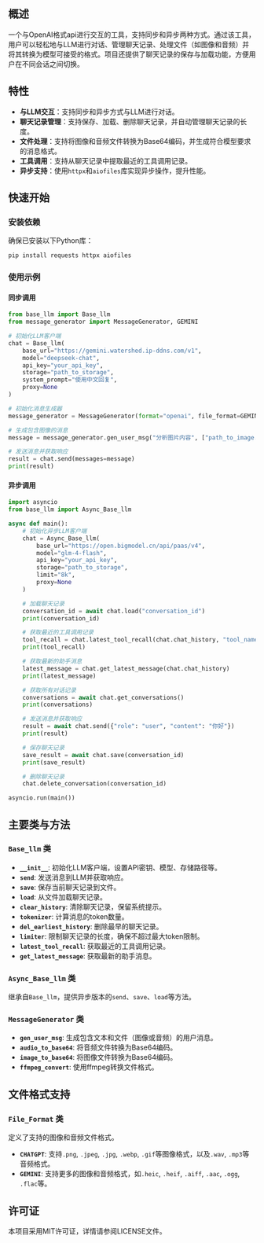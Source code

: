 ## 概述

一个与OpenAI格式api进行交互的工具，支持同步和异步两种方式。通过该工具，用户可以轻松地与LLM进行对话、管理聊天记录、处理文件（如图像和音频）并将其转换为模型可接受的格式。项目还提供了聊天记录的保存与加载功能，方便用户在不同会话之间切换。

## 特性

- **与LLM交互**：支持同步和异步方式与LLM进行对话。
- **聊天记录管理**：支持保存、加载、删除聊天记录，并自动管理聊天记录的长度。
- **文件处理**：支持将图像和音频文件转换为Base64编码，并生成符合模型要求的消息格式。
- **工具调用**：支持从聊天记录中提取最近的工具调用记录。
- **异步支持**：使用`httpx`和`aiofiles`库实现异步操作，提升性能。

## 快速开始

### 安装依赖

确保已安装以下Python库：

```bash
pip install requests httpx aiofiles
```

### 使用示例

#### 同步调用

```python
from base_llm import Base_llm
from message_generator import MessageGenerator, GEMINI

# 初始化LLM客户端
chat = Base_llm(
    base_url="https://gemini.watershed.ip-ddns.com/v1",
    model="deepseek-chat",
    api_key="your_api_key",
    storage="path_to_storage",
    system_prompt="使用中文回复",
    proxy=None
)

# 初始化消息生成器
message_generator = MessageGenerator(format="openai", file_format=GEMINI, ffmpeg_path="ffmpeg")

# 生成包含图像的消息
message = message_generator.gen_user_msg("分析图片内容", ["path_to_image.png"])

# 发送消息并获取响应
result = chat.send(messages=message)
print(result)
```

#### 异步调用

```python
import asyncio
from base_llm import Async_Base_llm

async def main():
    # 初始化异步LLM客户端
    chat = Async_Base_llm(
        base_url="https://open.bigmodel.cn/api/paas/v4",
        model="glm-4-flash",
        api_key="your_api_key",
        storage="path_to_storage",
        limit="8k",
        proxy=None
    )

    # 加载聊天记录
    conversation_id = await chat.load("conversation_id")
    print(conversation_id)

    # 获取最近的工具调用记录
    tool_recall = chat.latest_tool_recall(chat.chat_history, "tool_name")
    print(tool_recall)

    # 获取最新的助手消息
    latest_message = chat.get_latest_message(chat.chat_history)
    print(latest_message)

    # 获取所有对话记录
    conversations = await chat.get_conversations()
    print(conversations)

    # 发送消息并获取响应
    result = await chat.send({"role": "user", "content": "你好"})
    print(result)

    # 保存聊天记录
    save_result = await chat.save(conversation_id)
    print(save_result)

    # 删除聊天记录
    chat.delete_conversation(conversation_id)

asyncio.run(main())
```

## 主要类与方法

### `Base_llm` 类

- **`__init__`**: 初始化LLM客户端，设置API密钥、模型、存储路径等。
- **`send`**: 发送消息到LLM并获取响应。
- **`save`**: 保存当前聊天记录到文件。
- **`load`**: 从文件加载聊天记录。
- **`clear_history`**: 清除聊天记录，保留系统提示。
- **`tokenizer`**: 计算消息的token数量。
- **`del_earliest_history`**: 删除最早的聊天记录。
- **`limiter`**: 限制聊天记录的长度，确保不超过最大token限制。
- **`latest_tool_recall`**: 获取最近的工具调用记录。
- **`get_latest_message`**: 获取最新的助手消息。

### `Async_Base_llm` 类

继承自`Base_llm`，提供异步版本的`send`、`save`、`load`等方法。

### `MessageGenerator` 类

- **`gen_user_msg`**: 生成包含文本和文件（图像或音频）的用户消息。
- **`audio_to_base64`**: 将音频文件转换为Base64编码。
- **`image_to_base64`**: 将图像文件转换为Base64编码。
- **`ffmpeg_convert`**: 使用ffmpeg转换文件格式。

## 文件格式支持

### `File_Format` 类

定义了支持的图像和音频文件格式。

- **`CHATGPT`**: 支持`.png`, `.jpeg`, `.jpg`, `.webp`, `.gif`等图像格式，以及`.wav`, `.mp3`等音频格式。
- **`GEMINI`**: 支持更多的图像和音频格式，如`.heic`, `.heif`, `.aiff`, `.aac`, `.ogg`, `.flac`等。

## 许可证

本项目采用MIT许可证，详情请参阅LICENSE文件。
